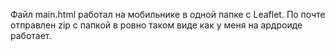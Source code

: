 Файл main.html работал на мобильнике в одной папке с Leaflet.
По почте отправлен zip с папкой в ровно таком виде как у меня на ардроиде работает.
